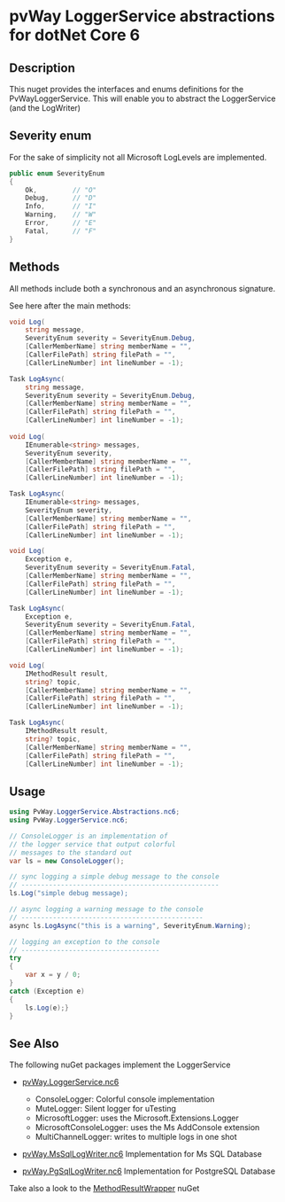 # pvWay LoggerService abstractions for dotNet Core 6

## Description
This nuget provides the interfaces and enums definitions for the PvWayLoggerService. This will enable you to abstract the LoggerService (and the LogWriter)

## Severity enum

For the sake of simplicity not all Microsoft LogLevels are implemented.

``` csharp
public enum SeverityEnum
{
    Ok,         // "O"
    Debug,      // "D"
    Info,       // "I"
    Warning,    // "W"
    Error,      // "E"
    Fatal,      // "F"
}
```

## Methods

All methods include both a synchronous and an asynchronous signature.

See here after the main methods:

``` csharp
void Log(
    string message,
    SeverityEnum severity = SeverityEnum.Debug,
    [CallerMemberName] string memberName = "",
    [CallerFilePath] string filePath = "",
    [CallerLineNumber] int lineNumber = -1);

Task LogAsync(
    string message,
    SeverityEnum severity = SeverityEnum.Debug,
    [CallerMemberName] string memberName = "",
    [CallerFilePath] string filePath = "",
    [CallerLineNumber] int lineNumber = -1);
        
void Log(
    IEnumerable<string> messages,
    SeverityEnum severity,
    [CallerMemberName] string memberName = "",
    [CallerFilePath] string filePath = "",
    [CallerLineNumber] int lineNumber = -1);

Task LogAsync(
    IEnumerable<string> messages,
    SeverityEnum severity,
    [CallerMemberName] string memberName = "",
    [CallerFilePath] string filePath = "",
    [CallerLineNumber] int lineNumber = -1);

void Log(
    Exception e,
    SeverityEnum severity = SeverityEnum.Fatal,
    [CallerMemberName] string memberName = "",
    [CallerFilePath] string filePath = "",
    [CallerLineNumber] int lineNumber = -1);

Task LogAsync(
    Exception e,
    SeverityEnum severity = SeverityEnum.Fatal,
    [CallerMemberName] string memberName = "",
    [CallerFilePath] string filePath = "",
    [CallerLineNumber] int lineNumber = -1);

void Log(
    IMethodResult result,
    string? topic,
    [CallerMemberName] string memberName = "",
    [CallerFilePath] string filePath = "",
    [CallerLineNumber] int lineNumber = -1);

Task LogAsync(
    IMethodResult result,
    string? topic,
    [CallerMemberName] string memberName = "",
    [CallerFilePath] string filePath = "",
    [CallerLineNumber] int lineNumber = -1);


```

## Usage

``` csharp
using PvWay.LoggerService.Abstractions.nc6;
using PvWay.LoggerService.nc6;

// ConsoleLogger is an implementation of 
// the logger service that output colorful
// messages to the standard out
var ls = new ConsoleLogger();

// sync logging a simple debug message to the console
// --------------------------------------------------
ls.Log("simple debug message);

// async logging a warning message to the console
// ----------------------------------------------
async ls.LogAsync("this is a warning", SeverityEnum.Warning);

// logging an exception to the console
// -----------------------------------
try 
{
    var x = y / 0;
}
catch (Exception e) 
{
    ls.Log(e);}
}
```

## See Also

The following nuGet packages implement the LoggerService

* [pvWay.LoggerService.nc6](https://www.nuget.org/packages/PvWay.LoggerService.nc6/)
  * ConsoleLogger: Colorful console implementation
  * MuteLogger: Silent logger for uTesting
  * MicrosoftLogger: uses the Microsoft.Extensions.Logger
  * MicrosoftConsoleLogger: uses the Ms AddConsole extension
  * MultiChannelLogger: writes to multiple logs in one shot

* [pvWay.MsSqlLogWriter.nc6](https://www.nuget.org/packages/PvWay.LoggerService.MsSqlLogWriter.nc6) Implementation for Ms SQL Database


* [pvWay.PgSqlLogWriter.nc6](https://www.nuget.org/packages/PvWay.LoggerService.PgSqlLogWriter.nc6) Implementation for PostgreSQL Database


Take also a look to the [MethodResultWrapper](https://www.nuget.org/packages/pvWay.MethodResultWrapper.Core/) nuGet



